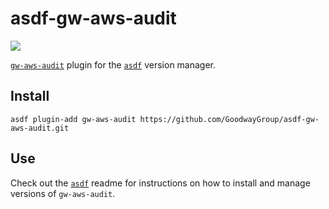 # asdf-gw-aws-audit

![](https://github.com/GoodwayGroup/asdf-gw-aws-audit/workflows/test/badge.svg)

[`gw-aws-audit`](https://github.com/GoodwayGroup/gw-aws-audit) plugin for the [`asdf`](https://github.com/asdf-vm/asdf) version manager.

## Install

```
asdf plugin-add gw-aws-audit https://github.com/GoodwayGroup/asdf-gw-aws-audit.git
```

## Use

Check out the [`asdf`](https://github.com/asdf-vm/asdf) readme for instructions on how to install and manage versions of `gw-aws-audit`.
